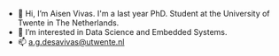 - 👋 Hi, I’m Aisen Vivas. I'm a last year PhD. Student at the University of Twente in The Netherlands. 
- 👀 I’m interested in Data Science and Embedded Systems.
- 📫 a.g.desavivas@utwente.nl

<!---
AisenVivas/AisenVivas is a ✨ special ✨ repository because its `README.md` (this file) appears on your GitHub profile.
You can click the Preview link to take a look at your changes.
--->
